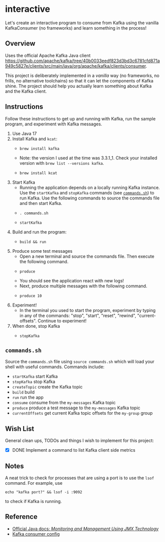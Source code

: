 # interactive

Let's create an interactive program to consume from Kafka using the vanilla KafkaConsumer (no frameworks) and learn 
something in the process!


## Overview

Uses the official Apache Kafka Java client <https://github.com/apache/kafka/tree/40b0033eedf823d3bd3c6781cfd871a949c5827e/clients/src/main/java/org/apache/kafka/clients/consumer>.

This project is deliberately implemented in a *vanilla* way (no frameworks, no frills, no alternative toolchains) so
that it can let the components of Kafka shine. The project should help you actually learn something about Kafka and the
Kafka client.


## Instructions

Follow these instructions to get up and running with Kafka, run the sample program, and experiment with Kafka messages.

1. Use Java 17
2. Install Kafka and `kcat`:
    * ```shell
      brew install kafka
      ```
    * Note: the version I used at the time was 3.3.1_1. Check your installed version with `brew list --versions kafka`.
    * ```shell
      brew install kcat
      ```
3. Start Kafka
   * Running the application depends on a locally running Kafka instance. Use the `startKafka` and 
     `stopKafka` commands (see [`commands.sh`](#commandssh)) to run Kafka. Use the following commands to source the
     commands file and then start Kafka.
   * ```shell
     . commands.sh
     ```
   * ```shell
     startKafka
     ```
4. Build and run the program:
   * ```shell
     build && run
     ```
5. Produce some test messages
   * Open a new terminal and source the commands file. Then execute the following command.
   * ```shell
     produce
     ```
   * You should see the application react with new logs!
   * Next, produce multiple messages with the following command.
   * ```shell
     produce 10
     ```
6. Experiment!
   * In the terminal you used to start the program, experiment by typing in any of the commands: "stop", "start",
     "reset", "rewind", "current-offsets". Continue to experiment!
7. When done, stop Kafka
   * ```shell
     stopKafka
     ```


## `commands.sh`

Source the `commands.sh` file using `source commands.sh` which will load your shell with useful 
commands. Commands include:

  * `startKafka` start Kafka
  * `stopKafka` stop Kafka
  * `createTopic` create the Kafka topic
  * `build` build
  * `run` run the app
  * `consume` consume from the `my-messages` Kafka topic
  * `produce` produce a test message to the `my-messages` Kafka topic 
  * `currentOffsets` get current Kafka topic offsets for the `my-group` group 


## Wish List

General clean ups, TODOs and things I wish to implement for this project:

  * [x] DONE Implement a command to list Kafka client side metrics  


## Notes

A neat trick to check for processes that are using a port is to use the `lsof` command. For example, use

```shell
echo "kafka port?" && lsof -i :9092
```

to check if Kafka is running. 


## Reference

* [Official Java docs: *Monitoring and Management Using JMX Technology*](https://docs.oracle.com/en/java/javase/11/management/monitoring-and-management-using-jmx-technology.html)
* [Kafka consumer config](https://kafka.apache.org/documentation.html#consumerconfigs)

